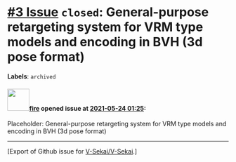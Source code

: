 # [\#3 Issue](https://github.com/V-Sekai/V-Sekai/issues/3) `closed`: General-purpose retargeting system for VRM type models and encoding in BVH (3d pose format)
**Labels**: `archived`


#### <img src="https://avatars.githubusercontent.com/u/32321?u=c2e06a3d2b49a467aa907e54aa259516440267cc&v=4" width="50">[fire](https://github.com/fire) opened issue at [2021-05-24 01:25](https://github.com/V-Sekai/V-Sekai/issues/3):

Placeholder: General-purpose retargeting system for VRM type models and encoding in BVH (3d pose format)




-------------------------------------------------------------------------------



[Export of Github issue for [V-Sekai/V-Sekai](https://github.com/V-Sekai/V-Sekai).]
